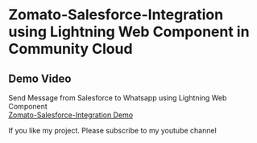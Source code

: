 # Zomato-Salesforce-Integration using Lightning Web Component in Community Cloud

## Demo Video
Send Message from Salesforce to Whatsapp using Lightning Web Component<br/>
[Zomato-Salesforce-Integration Demo](https://www.youtube.com/watch?v=HDVm5n628hs&feature=youtu.be)

If you like my project. Please subscribe to my youtube channel

